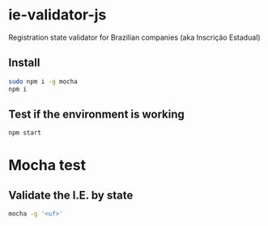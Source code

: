 # ie-validator-js
Registration state validator for Brazilian companies (aka Inscrição Estadual)


## Install

```bash
sudo npm i -g mocha
npm i
```

## Test if the environment is working

```bash
npm start
```

# Mocha test
## Validate the I.E. by state

```bash
mocha -g '<uf>'
```
